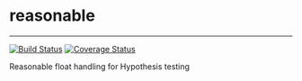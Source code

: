 # reasonable
---

[![Build Status](https://travis-ci.org/fastats/reasonable.svg?branch=master)](https://travis-ci.org/fastats/reasonable)
[![Coverage Status](https://coveralls.io/repos/github/fastats/reasonable/badge.svg?branch=master)](https://coveralls.io/github/fastats/reasonable?branch=master)

Reasonable float handling for Hypothesis testing
